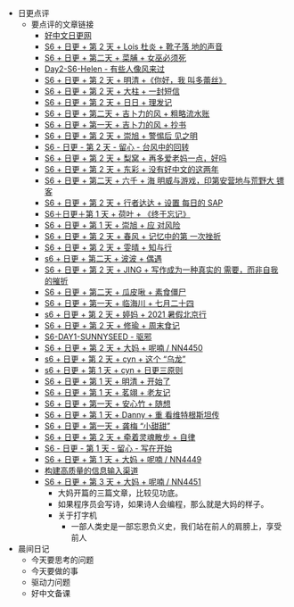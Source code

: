 - 日更点评
    - 要点评的文章链接
        - [好中文日更网](https://haozhongwen.net/page/55)
        - [S6 + 日更 + 第 2 天 + Lois 杜炎 + 靴子落 地的声音](https://haozhongwen.net/post/coursework/2021-07/2021-07-25-22-45-23)
        - [S6 + 日更 + 第二天 + 菜脯 + 女巫必须死](https://haozhongwen.net/post/coursework/2021-07/2021-07-25-22-35-49)
        - [Day2-S6-Helen - 有些人像风来过](https://haozhongwen.net/post/coursework/2021-07/2021-07-25-22-27-49)
        - [S6 + 日更 + 第 2 天 + 明清 +《你好，我 叫多蕾丝》](https://haozhongwen.net/post/coursework/2021-07/2021-07-25-22-19-58)
        - [S6 + 日更 + 第 2 天 + 大柱 + 一封短信](https://haozhongwen.net/post/coursework/2021-07/2021-07-25-22-15-07)
        - [S6 + 日更 + 第 2 天 + 日日 + 理发记](https://haozhongwen.net/post/coursework/2021-07/2021-07-25-22-05-23)
        - [S6 + 日更 + 第二天 + 吉卜力的风 + 粗略流水账](https://haozhongwen.net/post/coursework/2021-07/2021-07-25-22-04-53)
        - [S6 + 日更 + 第一天 + 吉卜力的风 + 抄书](https://haozhongwen.net/post/coursework/2021-07/2021-07-25-21-41-31)
        - [S6 + 日更 + 第 2 天 + 崇旭 + 警惕后 见之明](https://haozhongwen.net/post/coursework/2021-07/2021-07-25-21-25-10)
        - [S6 - 日更 - 第 2 天 - 留心 - 台风中的回转](https://haozhongwen.net/post/coursework/2021-07/2021-07-25-21-25-48)
        - [S6 + 日更 + 第 2 天 + 梨窝 + 再多爱老妈一点，好吗](https://haozhongwen.net/post/coursework/2021-07/2021-07-25-21-08-57)
        - [S6 + 日更 + 第 2 天 + 东彩 + 没有好中文的这两年](https://haozhongwen.net/post/coursework/2021-07/2021-07-25-20-52-56)
        - [S6 + 日更 + 第二天 + 六千 + 海 明威与游戏，印第安营地与荒野大 镖客](https://haozhongwen.net/post/coursework/2021-07/2021-07-25-20-20-09)
        - [S6 + 日更 + 第 2 天 + 行者达达 + 设置 每日的 SAP](https://haozhongwen.net/post/coursework/2021-07/2021-07-25-20-04-18)
        - [S6＋日更＋第 1 天 + 荷叶 + 《终于忘记》](https://haozhongwen.net/post/coursework/2021-07/2021-07-25-19-56-44)
        - [S6 + 日更 + 第 1 天 + 崇旭 + 应 对风险](https://haozhongwen.net/post/coursework/2021-07/2021-07-25-19-45-52)
        - [S6 + 日更 + 第 2 天 + 春风 + 记忆中的第 一次挫折](https://haozhongwen.net/post/coursework/2021-07/2021-07-25-18-53-09)
        - [S6 + 日更 + 第 2 天 + 雯晴 + 知与行](https://haozhongwen.net/post/coursework/2021-07/2021-07-25-18-29-17)
        - [s6 + 日更 + 第二天 + 波波 + 偶遇](https://haozhongwen.net/post/coursework/2021-07/2021-07-25-17-56-29)
        - [S6 + 日更 + 第 2 天 + JING + 写作成为一种真实的 需要，而非自我的摧折](https://haozhongwen.net/post/coursework/2021-07/2021-07-25-17-30-04)
        - [S6 + 日更 + 第二天 + 瓜皮啾 + 素食僵尸](https://haozhongwen.net/post/coursework/2021-07/2021-07-25-17-19-47)
        - [S6 + 日更 + 第一天 + 临海川 + 七月二十四](https://haozhongwen.net/post/coursework/2021-07/2021-07-25-16-08-10)
        - [s6 + 日更 + 第 2 天 + 婷妈 + 2021 暑假北京行](https://haozhongwen.net/post/coursework/2021-07/2021-07-25-15-56-56)
        - [S6 + 日更 + 第 2 天 + 修瑜 + 周末食记](https://haozhongwen.net/post/coursework/2021-07/2021-07-25-11-22-43)
        - [S6-DAY1-SUNNYSEED - 驱邪](https://haozhongwen.net/post/coursework/2021-07/2021-07-25-10-41-17)
        - [S6 + 日更 + 第 2 天 + 大妈 + 呢喃 / NN4450](https://haozhongwen.net/post/coursework/2021-07/2021-07-25-10-30-02)
        - [s6 + 日更 + 第 2 天 + cyn + 这个 “乌龙”](https://haozhongwen.net/post/coursework/2021-07/2021-07-25-10-03-38)
        - [s6 + 日更 + 第 1 天 + cyn + 日更三原则](https://haozhongwen.net/post/coursework/2021-07/2021-07-25-09-18-12)
        - [S6 + 日更 + 第 1 天 + 明清 + 开始了](https://haozhongwen.net/post/coursework/2021-07/2021-07-25-08-38-39)
        - [S6 + 日更 + 第 1 天 + 茗翊 + 老友记](https://haozhongwen.net/post/coursework/2021-07/2021-07-25-05-25-27)
        - [S6 + 日更 + 第一天 + 安心竹 + 随想](https://haozhongwen.net/post/coursework/2021-07/2021-07-25-03-35-48)
        - [S6 + 日更 + 第 1 天 + Danny + 重 看维特根斯坦传](https://haozhongwen.net/post/coursework/2021-07/2021-07-25-02-01-28)
        - [S6 + 日更 + 第一天 + 龚梅 “小甜甜”](https://haozhongwen.net/post/coursework/2021-07/2021-07-25-01-17-55)
        - [S6 + 日更 + 第 2 天 + 牵着灵魂散步 + 自律](https://haozhongwen.net/post/coursework/2021-07/2021-07-25-01-05-49)
        - [S6 - 日更 - 第 1 天 - 留心 - 写在开始](https://haozhongwen.net/post/coursework/2021-07/2021-07-25-00-35-04)
        - [S6 + 日更 + 第 1 天 + 大妈 + 呢喃 / NN4449](https://haozhongwen.net/post/coursework/2021-07/2021-07-25-00-32-04)
        - [构建高质量的信息输入渠道](https://mp.weixin.qq.com/s?__biz=MzA4NjczOTY0Nw==&mid=2653063957&idx=1&sn=9f9849641b3a5430cced61b20760bdd9&chksm=841234c5b365bdd320e8ff64c7da8ceef0cd164a6459042e6124173ac6ee7ff9b9f1f2f75283&mpshare=1&scene=1&srcid=0725fnCxe7JzbIossxQPmAlI&sharer_sharetime=1627226878150&sharer_shareid=f1397da69814775aed0723cfe1f91348#rd)
        - [S6 + 日更 + 第 3 天 + 大妈 + 呢喃 / NN4451](https://haozhongwen.net/post/coursework/2021-07/2021-07-26-11-00-45)
            - 大妈开篇的三篇文章，比较见功底。
            - 如果程序员会写诗，如果诗人会编程，那么就是大妈的样子。
            - 关于打字机
                - 一部人类史是一部忘恩负义史，我们站在前人的肩膀上，享受前人
- 晨间日记
    - 今天要思考的问题
    - 今天要做的事
    - 驱动力问题
    - 好中文备课
